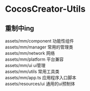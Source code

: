 # CocosCreator-Utils

## 重制中ing

assets/mm/component 功能性组件  
assets/mm/manager 常用的管理类  
assets/mm/network 网络  
assets/mm/platform 平台兼容  
assets/mm/ui ui管理  
assets/mm/utils 常用工具类  
assets/mm/app.ts 应用程序入口脚本  
assets/resources/ui 通用的ui预制体   

